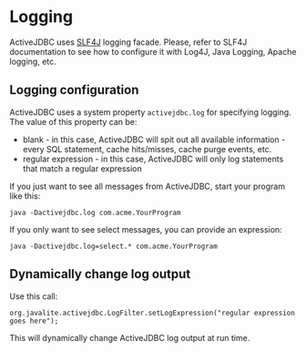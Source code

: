 <div class="page-header">
   <h1>Logging</h1>
</div>



ActiveJDBC uses [SLF4J](http://www.slf4j.org/) logging facade. Please, refer to SLF4J documentation to see how to
configure it with Log4J, Java Logging, Apache logging, etc.

## Logging configuration

ActiveJDBC uses a system property `activejdbc.log` for specifying logging. The value of this property can be:

-   blank - in this case, ActiveJDBC will spit out all available information - every SQL statement, cache hits/misses, cache purge events, etc.
-   regular expression - in this case, ActiveJDBC will only log statements that match a regular expression

If you just want to see all messages from ActiveJDBC, start your program like this:

~~~~ {.prettyprint}
java -Dactivejdbc.log com.acme.YourProgram
~~~~

If you only want to see select messages, you can provide an expression:

~~~~ {.prettyprint}
java -Dactivejdbc.log=select.* com.acme.YourProgram
~~~~

## Dynamically change log output

Use this call:

~~~~ {.prettyprint}
org.javalite.activejdbc.LogFilter.setLogExpression("regular expression goes here");
~~~~

This will dynamically change ActiveJDBC log output at run time.
